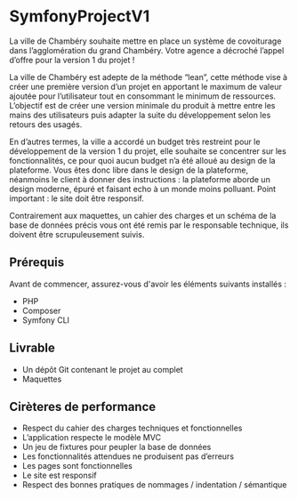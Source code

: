 # SymfonyProjectV1

La ville de Chambéry souhaite mettre en place un système de covoiturage dans l’agglomération du grand Chambéry. Votre agence a décroché l’appel d’offre pour la version 1 du projet !


La ville de Chambéry est adepte de la méthode “lean”, cette méthode vise à créer une première version d’un projet en apportant le maximum de valeur ajoutée pour l’utilisateur tout en consommant le minimum de ressources. L’objectif est de créer une version minimale du produit à mettre entre les mains des utilisateurs puis adapter la suite du développement selon les retours des usagés.


En d’autres termes, la ville a accordé un budget très restreint pour le développement de la version 1 du projet, elle souhaite se concentrer sur les fonctionnalités, ce pour quoi aucun budget n’a été alloué au design de la plateforme. Vous êtes donc libre dans le design de la plateforme, néanmoins le client à donner des instructions : la plateforme aborde un design moderne, épuré et faisant echo à un monde moins polluant. Point important : le site doit être responsif.

Contrairement aux maquettes, un cahier des charges et un schéma de la base de données précis vous ont été remis par le responsable technique, ils doivent être scrupuleusement suivis.


## Prérequis

Avant de commencer, assurez-vous d'avoir les éléments suivants installés :
- PHP 
- Composer 
- Symfony CLI 

## Livrable

- Un dépôt Git contenant le projet au complet
- Maquettes

## Cirèteres de performance 

- Respect du cahier des charges techniques et fonctionnelles
- L’application respecte le modèle MVC
- Un jeu de fixtures pour peupler la base de données
- Les fonctionnalités attendues ne produisent pas d’erreurs
- Les pages sont fonctionnelles
- Le site est responsif
- Respect des bonnes pratiques de nommages / indentation / sémantique
